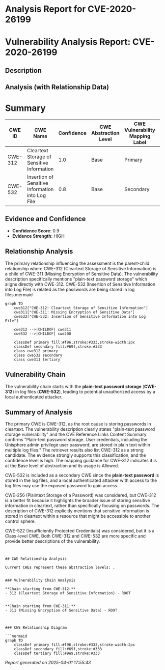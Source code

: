 # Analysis Report for CVE-2020-26199

# Vulnerability Analysis Report: CVE-2020-26199

## Description



## Analysis (with Relationship Data)

# Summary 
| CWE ID    | CWE Name                                          | Confidence | CWE Abstraction Level | CWE Vulnerability Mapping Label | CWE-Vulnerability Mapping Notes |
| --------- | ------------------------------------------------- | ---------- | --------------------- | ------------------------------- | --------------------------------- |
| CWE-312   | Cleartext Storage of Sensitive Information      | 1.0        | Base                  | Primary                         | Allowed                           |
| CWE-532   | Insertion of Sensitive Information into Log File | 0.8        | Base                  | Secondary                       | Allowed                           |

## Evidence and Confidence

*   **Confidence Score:** 0.9
*   **Evidence Strength:** HIGH

## Relationship Analysis
The primary relationship influencing the assessment is the parent-child relationship where CWE-312 (Cleartext Storage of Sensitive Information) is a child of CWE-311 (Missing Encryption of Sensitive Data). The vulnerability description specifically mentions "plain-text password storage" which aligns directly with CWE-312. CWE-532 (Insertion of Sensitive Information into Log File) is related as the passwords are being stored in log files.mermaid
```mermaid
graph TD
    cwe312["CWE-312: Cleartext Storage of Sensitive Information"]
    cwe311["CWE-311: Missing Encryption of Sensitive Data"]
    cwe532["CWE-532: Insertion of Sensitive Information into Log File"]

    cwe312 -->|CHILDOF| cwe311
    cwe532 -->|CHILDOF| cwe200

    classDef primary fill:#f96,stroke:#333,stroke-width:2px
    classDef secondary fill:#69f,stroke:#333
    class cwe312 primary
    class cwe532 secondary
    class cwe311 tertiary

```


## Vulnerability Chain
The vulnerability chain starts with the **plain-text password storage** (**CWE-312**) in log files (**CWE-532**), leading to potential unauthorized access by a local authenticated attacker.

## Summary of Analysis
The primary CWE is CWE-312, as the root cause is storing passwords in cleartext. The vulnerability description clearly states "plain-text password storage vulnerability" and the CVE Reference Links Content Summary confirms "Plain-text password storage. User credentials, including the Unisphere admin privilege user password, are stored in plain text within multiple log files." The retriever results also list CWE-312 as a strong candidate. The evidence strongly supports this classification, and the confidence level is high. The mapping guidance for CWE-312 indicates it is at the Base level of abstraction and its usage is Allowed.

CWE-532 is included as a secondary CWE since the **plain-text password** is stored in the log files, and a local authenticated attacker with access to the log files may use the exposed password to gain access.

CWE-256 (Plaintext Storage of a Password) was considered, but CWE-312 is a better fit because it highlights the broader issue of storing sensitive information in cleartext, rather than specifically focusing on passwords. The description of CWE-312 explicitly mentions that sensitive information is stored in cleartext within a resource that might be accessible to another control sphere.

CWE-522 (Insufficiently Protected Credentials) was considered, but it is a Class-level CWE. Both CWE-312 and CWE-532 are more specific and provide better descriptions of the vulnerability.
```


## CWE Relationship Analysis

Current CWEs represent these abstraction levels: .


### Vulnerability Chain Analysis

**Chain starting from CWE-312:**
- 312 (Cleartext Storage of Sensitive Information) - ROOT


**Chain starting from CWE-311:**
- 311 (Missing Encryption of Sensitive Data) - ROOT



### CWE Relationship Diagram

```mermaid
graph TD
    classDef primary fill:#f96,stroke:#333,stroke-width:2px
    classDef secondary fill:#69f,stroke:#333
    classDef tertiary fill:#9e9,stroke:#333
```



*Report generated on 2025-04-01 17:55:43*
